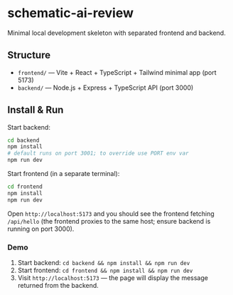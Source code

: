 # schematic-ai-review

Minimal local development skeleton with separated frontend and backend.

## Structure

- `frontend/` — Vite + React + TypeScript + Tailwind minimal app (port 5173)
- `backend/` — Node.js + Express + TypeScript API (port 3000)

## Install & Run

Start backend:

```bash
cd backend
npm install
# default runs on port 3001; to override use PORT env var
npm run dev
```

Start frontend (in a separate terminal):

```bash
cd frontend
npm install
npm run dev
```

Open `http://localhost:5173` and you should see the frontend fetching `/api/hello` (the frontend proxies to the same host; ensure backend is running on port 3000).

### Demo

1. Start backend: `cd backend && npm install && npm run dev`
2. Start frontend: `cd frontend && npm install && npm run dev`
3. Visit `http://localhost:5173` — the page will display the message returned from the backend.


